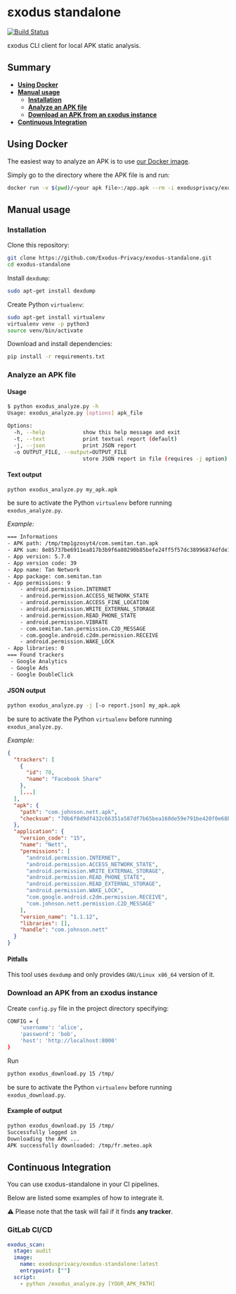 # εxodus standalone

[![Build Status](https://travis-ci.org/Exodus-Privacy/exodus-standalone.svg?branch=master)](https://travis-ci.org/Exodus-Privacy/exodus-standalone)

εxodus CLI client for local APK static analysis.

## Summary

- [**Using Docker**](#using-docker)
- [**Manual usage**](#manual-usage)
  - [**Installation**](#installation)
  - [**Analyze an APK file**](#analyze-an-apk-file)
  - [**Download an APK from an εxodus instance**](#download-an-apk-from-an-εxodus-instance)
- [**Continuous Integration**](#continuous-integration)

## Using Docker

The easiest way to analyze an APK is to use [our Docker image](https://hub.docker.com/r/exodusprivacy/exodus-standalone).

Simply go to the directory where the APK file is and run:

```bash
docker run -v $(pwd)/<your apk file>:/app.apk --rm -i exodusprivacy/exodus-standalone
```

## Manual usage

### Installation

Clone this repository:

```bash
git clone https://github.com/Exodus-Privacy/exodus-standalone.git
cd exodus-standalone
```

Install `dexdump`:

```bash
sudo apt-get install dexdump
```

Create Python `virtualenv`:

```bash
sudo apt-get install virtualenv
virtualenv venv -p python3
source venv/bin/activate
```

Download and install dependencies:

```bash
pip install -r requirements.txt
```

### Analyze an APK file

#### Usage

```bash
$ python exodus_analyze.py -h
Usage: exodus_analyze.py [options] apk_file

Options:
  -h, --help            show this help message and exit
  -t, --text            print textual report (default)
  -j, --json            print JSON report
  -o OUTPUT_FILE, --output=OUTPUT_FILE
                        store JSON report in file (requires -j option)
```

#### Text output

```bash
python exodus_analyze.py my_apk.apk
```

be sure to activate the Python `virtualenv` before running `exodus_analyze.py`.

*Example:*

```bash
=== Informations
- APK path: /tmp/tmp1gzosyt4/com.semitan.tan.apk
- APK sum: 8e85737be6911ea817b3b9f6a80290b85befe24ff5f57dc38996874dfde13ba7
- App version: 5.7.0
- App version code: 39
- App name: Tan Network
- App package: com.semitan.tan
- App permissions: 9
    - android.permission.INTERNET
    - android.permission.ACCESS_NETWORK_STATE
    - android.permission.ACCESS_FINE_LOCATION
    - android.permission.WRITE_EXTERNAL_STORAGE
    - android.permission.READ_PHONE_STATE
    - android.permission.VIBRATE
    - com.semitan.tan.permission.C2D_MESSAGE
    - com.google.android.c2dm.permission.RECEIVE
    - android.permission.WAKE_LOCK
- App libraries: 0
=== Found trackers
 - Google Analytics
 - Google Ads
 - Google DoubleClick
```

#### JSON output

```bash
python exodus_analyze.py -j [-o report.json] my_apk.apk
```

be sure to activate the Python `virtualenv` before running `exodus_analyze.py`.

*Example:*

```json
{
  "trackers": [
    {
      "id": 70,
      "name": "Facebook Share"
    },
    [...]
  ],
  "apk": {
    "path": "com.johnson.nett.apk",
    "checksum": "70b6f0d9df432c66351a587df7b65bea160de59e791be420f0e68b2fc435429f"
  },
  "application": {
    "version_code": "15",
    "name": "Nett",
    "permissions": [
      "android.permission.INTERNET",
      "android.permission.ACCESS_NETWORK_STATE",
      "android.permission.WRITE_EXTERNAL_STORAGE",
      "android.permission.READ_PHONE_STATE",
      "android.permission.READ_EXTERNAL_STORAGE",
      "android.permission.WAKE_LOCK",
      "com.google.android.c2dm.permission.RECEIVE",
      "com.johnson.nett.permission.C2D_MESSAGE"
    ],
    "version_name": "1.1.12",
    "libraries": [],
    "handle": "com.johnson.nett"
  }
}
```

#### Pitfalls

This tool uses `dexdump` and only provides `GNU/Linux x86_64` version of it.

### Download an APK from an εxodus instance

Create `config.py` file in the project directory specifying:

```bash
CONFIG = {
    'username': 'alice',
    'password': 'bob',
    'host': 'http://localhost:8000'
}
```

Run

```bash
python exodus_download.py 15 /tmp/
```

be sure to activate the Python `virtualenv` before running `exodus_download.py`.

#### Example of output

```bash
python exodus_download.py 15 /tmp/
Successfully logged in
Downloading the APK ...
APK successfully downloaded: /tmp/fr.meteo.apk
```

## Continuous Integration

You can use εxodus-standalone in your CI pipelines.

Below are listed some examples of how to integrate it.

:warning: Please note that the task will fail if it finds **any tracker**.

### GitLab CI/CD

```yml
exodus_scan:
  stage: audit
  image:
    name: exodusprivacy/exodus-standalone:latest
    entrypoint: [""]
  script:
    - python /exodus_analyze.py [YOUR_APK_PATH]
```
